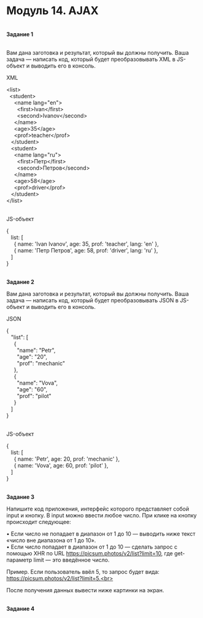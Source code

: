 # Модуль 14. AJAX
<br>
<b>Задание 1</b><br><br>

Вам дана заготовка и результат, который вы должны получить. Ваша задача — написать код, который будет преобразовывать XML в JS-объект и выводить его в консоль.<br>

XML<br>

&lt;list&gt;<br>
  &nbsp;&nbsp;&lt;student&gt;<br>
    &nbsp;&nbsp;&nbsp;&nbsp; &lt;name lang="en"&gt;<br>
      &nbsp;&nbsp;&nbsp;&nbsp;&nbsp;&nbsp; &lt;first&gt;Ivan&lt;/first&gt;<br>
      &nbsp;&nbsp;&nbsp;&nbsp;&nbsp;&nbsp; &lt;second&gt;Ivanov&lt;/second&gt;<br>
    &nbsp;&nbsp;&nbsp;&nbsp; &lt;/name&gt;<br>
    &nbsp;&nbsp;&nbsp;&nbsp; &lt;age&gt;35&lt;/age&gt;<br>
    &nbsp;&nbsp;&nbsp;&nbsp; &lt;prof&gt;teacher&lt;/prof&gt;<br>
  &nbsp;&nbsp; &lt;/student&gt;<br>
  &nbsp;&nbsp; &lt;student&gt;<br>
    &nbsp;&nbsp;&nbsp;&nbsp; &lt;name lang="ru"&gt;<br>
      &nbsp;&nbsp;&nbsp;&nbsp;&nbsp;&nbsp; &lt;first&gt;Петр&lt;/first&gt;<br>
      &nbsp;&nbsp;&nbsp;&nbsp;&nbsp;&nbsp; &lt;second&gt;Петров&lt;/second&gt;<br>
    &nbsp;&nbsp;&nbsp;&nbsp; &lt;/name&gt;<br>
    &nbsp;&nbsp;&nbsp;&nbsp; &lt;age>58&lt;/age&gt;<br>
    &nbsp;&nbsp;&nbsp;&nbsp; &lt;prof>driver&lt;/prof&gt;<br>
  &nbsp;&nbsp; &lt;/student&gt;<br>
&lt;/list&gt;<br><br>

JS-объект<br>

{<br>
&nbsp;&nbsp; list: &#91;<br>
&nbsp;&nbsp;&nbsp;&nbsp; { name: 'Ivan Ivanov', age: 35, prof: 'teacher', lang: 'en' },<br>
&nbsp;&nbsp;&nbsp;&nbsp; { name: 'Петр Петров', age: 58, prof: 'driver', lang: 'ru' },<br>
&nbsp;&nbsp; &#93;<br>
}<br><br>


<b>Задание 2</b><br>

Вам дана заготовка и результат, который вы должны получить. Ваша задача — написать код, который будет преобразовывать JSON в JS-объект и выводить его в консоль.

JSON<br>

{<br>
&nbsp;&nbsp; "list": &#91;<br>
&nbsp;&nbsp;&nbsp;&nbsp; {<br>
&nbsp;&nbsp;&nbsp;&nbsp;&nbsp;&nbsp; "name": "Petr",<br>
&nbsp;&nbsp;&nbsp;&nbsp;&nbsp;&nbsp; "age": "20",<br>
&nbsp;&nbsp;&nbsp;&nbsp;&nbsp;&nbsp; "prof": "mechanic"<br>
&nbsp;&nbsp;&nbsp;&nbsp; },<br>
&nbsp;&nbsp;&nbsp;&nbsp; {<br>
&nbsp;&nbsp;&nbsp;&nbsp;&nbsp;&nbsp; "name": "Vova",<br>
&nbsp;&nbsp;&nbsp;&nbsp;&nbsp;&nbsp; "age": "60",<br>
&nbsp;&nbsp;&nbsp;&nbsp;&nbsp;&nbsp; "prof": "pilot"<br>
&nbsp;&nbsp;&nbsp;&nbsp; }<br>
&nbsp;&nbsp; &#93;<br>
}<br><br>

JS-объект<br>

{<br>
&nbsp;&nbsp; list: &#91;<br>
&nbsp;&nbsp;&nbsp;&nbsp; { name: 'Petr', age: 20, prof: 'mechanic' },<br>
&nbsp;&nbsp;&nbsp;&nbsp; { name: 'Vova', age: 60, prof: 'pilot' },<br>
&nbsp;&nbsp; &#93;<br>
}<br><br>

<b>Задание 3</b><br>

Напишите код приложения, интерфейс которого представляет собой input и кнопку. В input можно ввести любое число. При клике на кнопку происходит следующее:<br>

• Если число не попадает в диапазон от 1 до 10 — выводить ниже текст «число вне диапазона от 1 до 10».<br>
• Если число попадает в диапазон от 1 до 10 — сделать запрос c помощью XHR по URL https://picsum.photos/v2/list?limit=10, где get-параметр limit — это введённое число.<br>

Пример. Если пользователь ввёл 5, то запрос будет вида: https://picsum.photos/v2/list?limit=5.<br>

После получения данных вывести ниже картинки на экран.<br><br>

<b>Задание 4</b><br>

